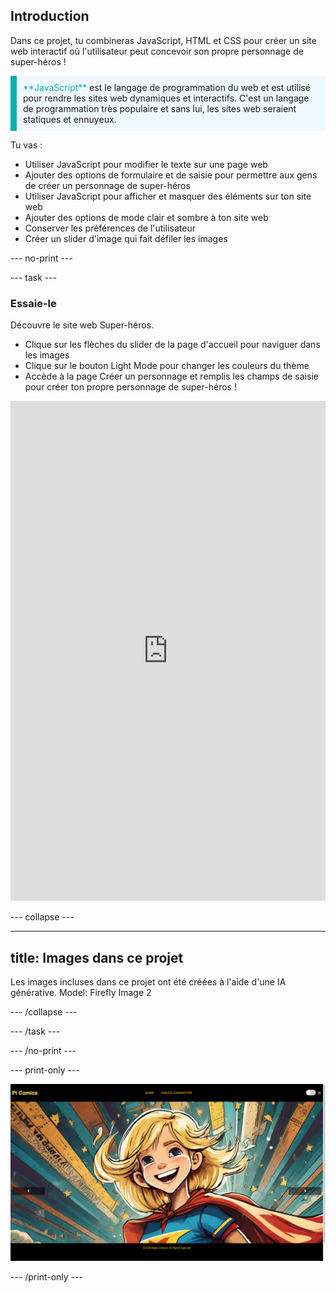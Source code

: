 ## Introduction

Dans ce projet, tu combineras JavaScript, HTML et CSS pour créer un site web interactif où l'utilisateur peut concevoir son propre personnage de super-héros !

<p style="border-left: solid; border-width:10px; border-color: #0faeb0; background-color: aliceblue; padding: 10px;">
<span style="color: #0faeb0">**JavaScript**</span> est le langage de programmation du web et est utilisé pour rendre les sites web dynamiques et interactifs. C'est un langage de programmation très populaire et sans lui, les sites web seraient statiques et ennuyeux.
</p>

Tu vas :

- Utiliser JavaScript pour modifier le texte sur une page web
- Ajouter des options de formulaire et de saisie pour permettre aux gens de créer un personnage de super-héros
- Utiliser JavaScript pour afficher et masquer des éléments sur ton site web
- Ajouter des options de mode clair et sombre à ton site web
- Conserver les préférences de l'utilisateur
- Créer un slider d'image qui fait défiler les images

\--- no-print ---

\--- task ---

### Essaie-le

<div style="display: flex; flex-wrap: wrap">
<div style="flex-basis: 175px; flex-grow: 1">  
Découvre le site web Super-héros. 

- Clique sur les flèches du slider de la page d'accueil pour naviguer dans les images
- Clique sur le bouton Light Mode pour changer les couleurs du thème
- Accède à la page Créer un personnage et remplis les champs de saisie pour créer ton propre personnage de super-héros !

<iframe src="https://editor.raspberrypi.org/en/embed/viewer/comic-character-complete" width="100%" height="800" frameborder="0" marginwidth="0" marginheight="0" allowfullscreen> </iframe>
</div>
</div>

\--- collapse ---

---

## title: Images dans ce projet

Les images incluses dans ce projet ont été créées à l'aide d'une IA générative. Model: Firefly Image 2

\--- /collapse ---

\--- /task ---

\--- /no-print ---

\--- print-only ---

![Projet terminé](images/comic-character.png)

\--- /print-only ---
